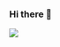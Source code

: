 ### Hi there 👋



<a href="" target="_blank"><img src="https://img.shields.io/badge/Notion-000000?style=flat-square&logo=Notion&logoColor=white"/>
